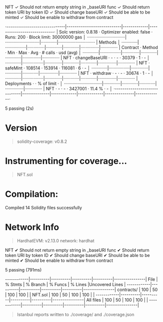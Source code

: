 
  NFT
    ✓ Should not return empty string in _baseURI func
    ✓ Should return token URI by token ID
    ✓ Should change baseURI
    ✓ Should be able to be minted
    ✓ Should be enable to withdraw from contract

·------------------------------|----------------------------|-------------|-----------------------------·
|     Solc version: 0.8.18     ·  Optimizer enabled: false  ·  Runs: 200  ·  Block limit: 30000000 gas  │
·······························|····························|·············|······························
|  Methods                                                                                              │
·············|·················|··············|·············|·············|···············|··············
|  Contract  ·  Method         ·  Min         ·  Max        ·  Avg        ·  # calls      ·  usd (avg)  │
·············|·················|··············|·············|·············|···············|··············
|  NFT       ·  changeBaseURI  ·           -  ·          -  ·      30379  ·            1  ·          -  │
·············|·················|··············|·············|·············|···············|··············
|  NFT       ·  safeMint       ·      108514  ·     153914  ·     116081  ·            6  ·          -  │
·············|·················|··············|·············|·············|···············|··············
|  NFT       ·  withdraw       ·           -  ·          -  ·      30674  ·            1  ·          -  │
·············|·················|··············|·············|·············|···············|··············
|  Deployments                 ·                                          ·  % of limit   ·             │
·······························|··············|·············|·············|···············|··············
|  NFT                         ·           -  ·          -  ·    3427001  ·       11.4 %  ·          -  │
·------------------------------|--------------|-------------|-------------|---------------|-------------·

  5 passing (2s)


Version
=======
> solidity-coverage: v0.8.2

Instrumenting for coverage...
=============================

> NFT.sol

Compilation:
============

Compiled 14 Solidity files successfully

Network Info
============
> HardhatEVM: v2.13.0
> network:    hardhat



  NFT
    ✔ Should not return empty string in _baseURI func
    ✔ Should return token URI by token ID
    ✔ Should change baseURI
    ✔ Should be able to be minted
    ✔ Should be enable to withdraw from contract


  5 passing (791ms)

------------|----------|----------|----------|----------|----------------|
File        |  % Stmts | % Branch |  % Funcs |  % Lines |Uncovered Lines |
------------|----------|----------|----------|----------|----------------|
 contracts/ |      100 |       50 |      100 |      100 |                |
  NFT.sol   |      100 |       50 |      100 |      100 |                |
------------|----------|----------|----------|----------|----------------|
All files   |      100 |       50 |      100 |      100 |                |
------------|----------|----------|----------|----------|----------------|

> Istanbul reports written to ./coverage/ and ./coverage.json
